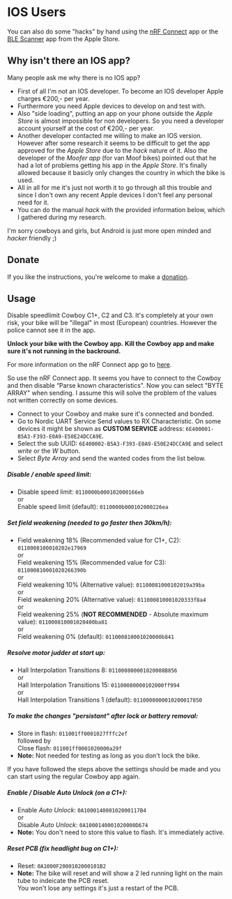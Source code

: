 # IOS Users

You can also do some "hacks" by hand using the [nRF Connect](https://apps.apple.com/nl/app/nrf-connect-bluetooth-app/id1054362403 "nRF Connect") app or the [BLE Scanner](https://apps.apple.com/nl/app/ble-scanner-4-0/id1221763603 "BLE Scanner") app from the Apple Store.

## Why isn't there an IOS app?
Many people ask me why there is no IOS app?
- First of all I'm not an IOS developer. To become an IOS developer Apple charges €200,- per year.
- Furthermore you need Apple devices to develop on and test with.
- Also "side loading", putting an app on your phone outside the *Apple Store* is almost impossible for non developers. So you need a developer account yourself at the cost of €200,- per year.
- Another developer contacted me willing to make an IOS version. However after some research it seems to be difficult to get the app approved for the *Apple Store* due to the *hack* nature of it. Also the developer of the *Moofer app* (for van Moof bikes) pointed out that he had a lot of problems getting his app in the *Apple Store*. It's finally allowed because it basicly only changes the country in which the bike is used.
- All in all for me it's just not worth it to go through all this trouble and since I don't own any recent Apple devices I don't feel any personal need for it.
- You can do the manual *hack* with the provided information below, which I gathered during my research.

I'm sorry cowboys and girls, but Android is just more open minded and *hacker* friendly ;)


## Donate
If you like the instructions, you're welcome to make a [donation](https://github.com/Imaginous/Cowboy_Untamed/blob/main/README.md#donate). 

## Usage

Disable speedlimit Cowboy C1+, C2 and C3.
It's completely at your own risk, your bike will be "illegal" in most (European) countries. However the police cannot see it in the app.

**Unlock your bike with the Cowboy app.**
**Kill the Cowboy app and make sure it's not running in the backround.**

For more information on the nRF Connect app go to [here](https://devzone.nordicsemi.com/f/nordic-q-a/22523/writing-hex-values-to-characteristics-using-nrf-connect "here").

So use the nRF Connect app. It seems you have to connect to the Cowboy and then disable “Parse known characteristics". Now you can select "BYTE ARRAY" when sending. I assume this will solve the problem of the values not written correctly on some devices.
- Connect to your Cowboy and make sure it's connected and bonded.
- Go to Nordic UART Service Send values to RX Characteristic.
On some devices it might be shown as **CUSTOM SERVICE** address: `6E400001-B5A3-F393-E0A9-E50E24DCCA9E`.
- Select the sub UUID: `6E400002-B5A3-F393-E0A9-E50E24DCCA9E` and select *write* or the *W* button.
- Select *Byte Array* and send the wanted codes from the list below.

##### Disable / enable speed limit:
- Disable speed limit: `0110000b000102000166eb`
<br>or<br>
Enable speed limit (default): `0110000b000102000226ea`

##### Set field weakening (needed to go faster then 30km/h):
- Field weakening 18% (Recommended value for C1+, C2): `0110008100010202e17969`
<br>or<br>
Field weakening 15% (Recommended value for C3): `011000810001020266390b`
<br>or<br>
Field weakening 10% (Alternative value): `01100081000102019a39ba`
<br>or<br>
Field weakening 20% (Alternative value): `011000810001020333f8a4`
<br>or<br>
Field weakening 25% (**NOT RECOMMENDED** - Absolute maximum value): `011000810001020400ba81`
<br>or<br>
Field weakening 0% (default): `011000810001020000b841`

##### Resolve motor judder at start up:
- Hall Interpolation Transitions 8: `011000800001020008B856`
<br>or<br>
Hall Interpolation Transitions 15: `01100080000102000ff994`
<br>or<br>
Hall Interpolation Transitions 1 (default): `0110008000010200017850`

##### To make the changes "persistant" after lock or battery removal:
- Store in flash: `011001ff0001027fffc2ef`<br>followed by<br>
Close flash: `011001ff0001020000a29f`
- **Note:** Not needed for testing as long as you don't lock the bike.

If you have followed the steps above the settings should be made and you can start using the regular Cowboy app again.

##### Enable / Disable *Auto Unlock* (on a C1+):
- Enable *Auto Unlock*: `0A100014000102000117B4`
<br>or<br>
Disable *Auto Unlock*: `0A1000140001020000D674`
- **Note:** You don't need to store this value to flash. It's immediately active.


##### Reset PCB (fix headlight bug on C1+):
- Reset: `0A1000F2000102000101B2`
- **Note:** The bike will reset and will show a 2 led running light on the main tube to indeicate the PCB reset.<br>You won't lose any settings it's just a restart of the PCB.


